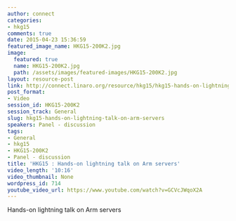 ```yaml
---
author: connect
categories:
- hkg15
comments: true
date: 2015-04-23 15:36:59
featured_image_name: HKG15-200K2.jpg
image:
  featured: true
  name: HKG15-200K2.jpg
  path: /assets/images/featured-images/HKG15-200K2.jpg
layout: resource-post
link: http://connect.linaro.org/resource/hkg15/hkg15-hands-on-lightning-talk-on-arm-servers/
post_format:
- Video
session_id: HKG15-200K2
session_track: General
slug: hkg15-hands-on-lightning-talk-on-arm-servers
speakers: Panel - discussion
tags:
- General
- hkg15
- HKG15-200K2
- Panel - discussion
title: 'HKG15 : Hands-on lightning talk on Arm servers'
video_length: '10:16'
video_thumbnail: None
wordpress_id: 714
youtube_video_url: https://www.youtube.com/watch?v=GCVcJWqoX2A
---
```


Hands-on lightning talk on Arm servers